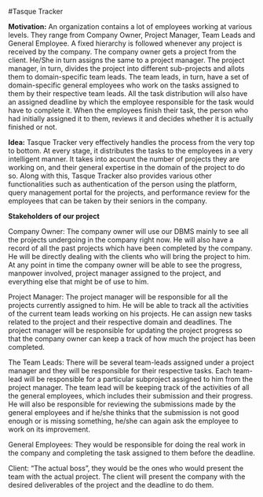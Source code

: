 #Tasque Tracker


**Motivation:** An organization contains a lot of employees working at various levels. They range from Company Owner, Project Manager, Team Leads and General Employee. A fixed hierarchy is followed whenever any project is received by the company. The company owner gets a project from the client. He/She in turn assigns the same to a project manager. The project manager, in turn, divides the project into different sub-projects and allots them to domain-specific team leads. The team leads, in turn, have a set of domain-specific general employees who work on the tasks assigned to them by their respective team leads. All the task distribution will also have an assigned deadline by which the employee responsible for the task would have to complete it. When the employees finish their task, the person who had initially assigned it to them, reviews it and decides whether it is actually finished or not.
  
  
**Idea:** Tasque Tracker very effectively handles the process from the very top to bottom. At every stage, it distributes the tasks to the employees in a very intelligent manner. It takes into account the number of projects they are working on, and their general expertise in the domain of the project to do so.
Along with this, Tasque Tracker also provides various other functionalities such as authentication of the person using the platform, query management portal for the projects, and performance review for the employees that can be taken by their seniors in the company.
  
   
**Stakeholders of our project**
    
   
Company Owner:  The company owner will use our DBMS mainly to see all the projects undergoing in the company right now. He will also have a record of all the past projects which have been completed by the company. He will be directly dealing with the clients who will bring the project to him. At any point in time the company owner will be able to see the progress, manpower involved, project manager assigned to the project, and everything else that might be of use to him.


Project Manager:  The project manager will be responsible for all the projects currently assigned to him. He will be able to track all the activities of the current team leads working on his projects. He can assign new tasks related to the project and their respective domain and deadlines. The project manager will be responsible for updating the project progress so that the company owner can keep a track of how much the project has been completed.


The Team Leads:  There will be several team-leads assigned under a project manager and they will be responsible for their respective tasks. Each team-lead will be responsible for a particular subproject assigned to him from the project manager. The team lead will be keeping track of the activities of all the general employees, which includes their submission and their progress. He will also be responsible for reviewing the submissions made by the general employees and if he/she thinks that the submission is not good enough or is missing something, he/she can again ask the employee to work on its improvement.


General Employees:  They would be responsible for doing the real work in the company and completing the task assigned to them before the deadline.


Client:  “The actual boss”, they would be the ones who would present the team with the actual project. The client will present the company with the desired deliverables of the project and the deadline to do them.
